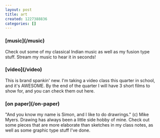 ```yaml
---
layout: post
title: art
created: 1227388836
categories: []
---
```

<h3>[music](/music)</h3>

Check out some of my classical Indian music as well as my fusion type stuff. Stream my music to hear it in seconds!

<h3>[video](/video)</h3>

This is brand spankin' new. I'm taking a video class this quarter in school, and it's AWESOME. By the end of the quarter I will have 3 short films to show for, and you can check them out here.

<h3>[on paper](/on-paper)</h3>

"And you know my name is Simon, and I like to do drawrings." (c) Mike Myers. Drawing has always been a little side hobby of mine. Check out some pieces that are more elaborate than sketches in my class notes, as well as some graphic type stuff I've done.
